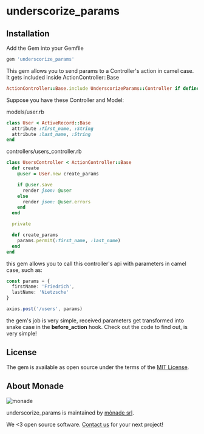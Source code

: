 # underscorize_params

## Installation

Add the Gem into your Gemfile

```ruby
gem 'underscorize_params'
```

This gem allows you to send params to a Controller's action in camel case.
It gets included inside ActionController::Base

```ruby
ActionController::Base.include UnderscorizeParams::Controller if defined?(ActionController::Base)
```

Suppose you have these Controller and Model:

models/user.rb
```ruby
class User < ActiveRecord::Base
  attribute :first_name, :String
  attribute :last_name, :String
end
```

controllers/users_controller.rb
```ruby
class UsersController < ActionController::Base
  def create
    @user = User.new create_params

    if @user.save
      render json: @user
    else
      render json: @user.errors
    end
  end

  private

  def create_params
    params.permit(:first_name, :last_name)
  end
end
```

this gem allows you to call this controller's api with parameters in camel case, such as:

```typescript
const params = {
  firstName: 'Friedrich',
  lastName: 'Nietzsche'
}

axios.post('/users', params)
```

the gem's job is very simple, received parameters get transformed into snake case in the **before_action** hook.
Check out the code to find out, is very simple!

## License

The gem is available as open source under the terms of the [MIT License](https://opensource.org/licenses/MIT).

About Monade
----------------

![monade](https://monade.io/wp-content/uploads/2023/02/logo-monade.svg)

underscorize_params is maintained by [mònade srl](https://monade.io).

We <3 open source software. [Contact us](https://monade.io/studio/contatti/) for your next project!
